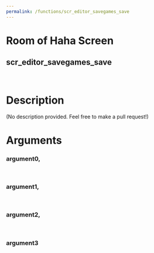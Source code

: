 ```yaml
---
permalink: /functions/scr_editor_savegames_save
---
```

# Room of Haha Screen  
## scr_editor_savegames_save  
&nbsp;  
# Description  
(No description provided. Feel free to make a pull request!) 
&nbsp;  
# Arguments
### argument0, 

&nbsp;  
### argument1, 

&nbsp;  
### argument2, 

&nbsp;  
### argument3

&nbsp;  


